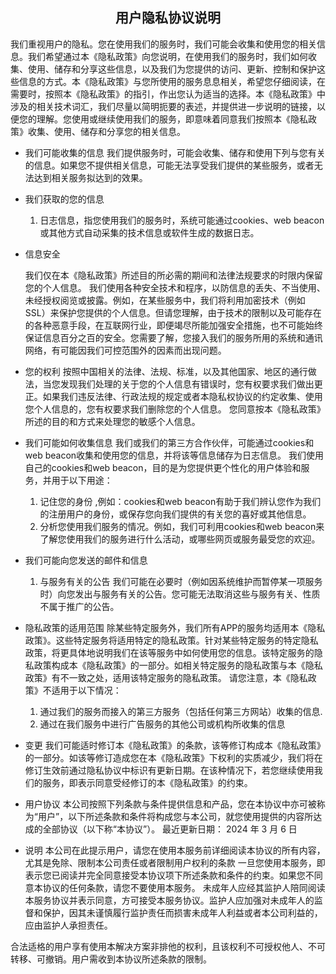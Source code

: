 ## <center>用户隐私协议说明</center>
我们重视用户的隐私。您在使用我们的服务时，我们可能会收集和使用您的相关信息。我们希望通过本《隐私政策》向您说明，在使用我们的服务时，我们如何收集、使用、储存和分享这些信息，以及我们为您提供的访问、更新、控制和保护这些信息的方式。本《隐私政策》与您所使用的服务息息相关，希望您仔细阅读，在需要时，按照本《隐私政策》的指引，作出您认为适当的选择。本《隐私政策》中涉及的相关技术词汇，我们尽量以简明扼要的表述，并提供进一步说明的链接，以便您的理解。您使用或继续使用我们的服务，即意味着同意我们按照本《隐私政策》收集、使用、储存和分享您的相关信息。
* 我们可能收集的信息
我们提供服务时，可能会收集、储存和使用下列与您有关的信息。如果您不提供相关信息，可能无法享受我们提供的某些服务，或者无法达到相关服务拟达到的效果。
* 我们获取的您的信息
  1. 日志信息，指您使用我们的服务时，系统可能通过cookies、web beacon或其他方式自动采集的技术信息或软件生成的数据日志。
* 信息安全

  我们仅在本《隐私政策》所述目的所必需的期间和法律法规要求的时限内保留您的个人信息。 我们使用各种安全技术和程序，以防信息的丢失、不当使用、未经授权阅览或披露。例如，在某些服务中，我们将利用加密技术（例如SSL）来保护您提供的个人信息。但请您理解，由于技术的限制以及可能存在的各种恶意手段，在互联网行业，即便竭尽所能加强安全措施，也不可能始终保证信息百分之百的安全。您需要了解，您接入我们的服务所用的系统和通讯网络，有可能因我们可控范围外的因素而出现问题。
* 您的权利
按照中国相关的法律、法规、标准，以及其他国家、地区的通行做法，当您发现我们处理的关于您的个人信息有错误时，您有权要求我们做出更正。如果我们违反法律、行政法规的规定或者本隐私权协议的约定收集、使用您个人信息的，您有权要求我们删除您的个人信息。
您同意按本《隐私政策》所述的目的和方式来处理您的敏感个人信息。
* 我们可能如何收集信息
我们或我们的第三方合作伙伴，可能通过cookies和web beacon收集和使用您的信息，并将该等信息储存为日志信息。
我们使用自己的cookies和web beacon，目的是为您提供更个性化的用户体验和服务，并用于以下用途：
  1. 记住您的身份 ,例如：cookies和web beacon有助于我们辨认您作为我们的注册用户的身份，或保存您向我们提供的有关您的喜好或其他信息。
  2. 分析您使用我们服务的情况。例如，我们可利用cookies和web beacon来了解您使用我们的服务进行什么活动，或哪些网页或服务最受您的欢迎。
* 我们可能向您发送的邮件和信息

  1. 与服务有关的公告
我们可能在必要时（例如因系统维护而暂停某一项服务时）向您发出与服务有关的公告。您可能无法取消这些与服务有关、性质不属于推广的公告。

* 隐私政策的适用范围
除某些特定服务外，我们所有APP的服务均适用本《隐私政策》。这些特定服务将适用特定的隐私政策。针对某些特定服务的特定隐私政策，将更具体地说明我们在该等服务中如何使用您的信息。该特定服务的隐私政策构成本《隐私政策》的一部分。如相关特定服务的隐私政策与本《隐私政策》有不一致之处，适用该特定服务的隐私政策。
请您注意，本《隐私政策》不适用于以下情况： 
   1. 通过我们的服务而接入的第三方服务（包括任何第三方网站）收集的信息.
   2. 通过在我们服务中进行广告服务的其他公司或机构所收集的信息
* 变更
我们可能适时修订本《隐私政策》的条款，该等修订构成本《隐私政策》的一部分。如该等修订造成您在本《隐私政策》下权利的实质减少，我们将在修订生效前通过隐私协议中标识有更新日期。在该种情况下，若您继续使用我们的服务，即表示同意受经修订的本《隐私政策》的约束。
* 用户协议
本公司按照下列条款与条件提供信息和产品，您在本协议中亦可被称为“用户”，以下所述条款和条件将构成您与本公司，就您使用提供的内容所达成的全部协议（以下称“本协议”）。
最近更新日期：  2024  年   3  月  6 日
* 说明
本公司在此提示用户，请您在使用本服务前详细阅读本协议的所有内容，尤其是免除、限制本公司责任或者限制用户权利的条款 
一旦您使用本服务，即表示您已阅读并完全同意接受本协议项下所述条款和条件的约束。如果您不同意本协议的任何条款，请您不要使用本服务。
未成年人应经其监护人陪同阅读本服务协议并表示同意，方可接受本服务协议。监护人应加强对未成年人的监督和保护，因其未谨慎履行监护责任而损害未成年人利益或者本公司利益的，应由监护人承担责任。

合法适格的用户享有使用本解决方案非排他的权利，且该权利不可授权他人、不可转移、可撤销。用户需收到本协议所述条款的限制。

